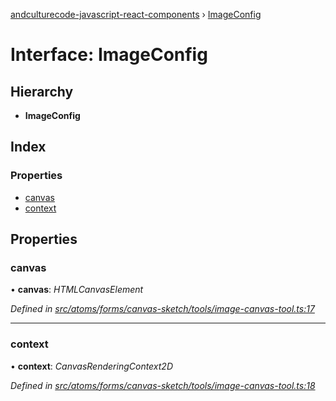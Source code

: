 [andculturecode-javascript-react-components](../README.md) › [ImageConfig](imageconfig.md)

# Interface: ImageConfig

## Hierarchy

* **ImageConfig**

## Index

### Properties

* [canvas](imageconfig.md#canvas)
* [context](imageconfig.md#context)

## Properties

###  canvas

• **canvas**: *HTMLCanvasElement*

*Defined in [src/atoms/forms/canvas-sketch/tools/image-canvas-tool.ts:17](https://github.com/AndcultureCode/AndcultureCode.JavaScript.React.Components/blob/70e5ccf/src/atoms/forms/canvas-sketch/tools/image-canvas-tool.ts#L17)*

___

###  context

• **context**: *CanvasRenderingContext2D*

*Defined in [src/atoms/forms/canvas-sketch/tools/image-canvas-tool.ts:18](https://github.com/AndcultureCode/AndcultureCode.JavaScript.React.Components/blob/70e5ccf/src/atoms/forms/canvas-sketch/tools/image-canvas-tool.ts#L18)*
